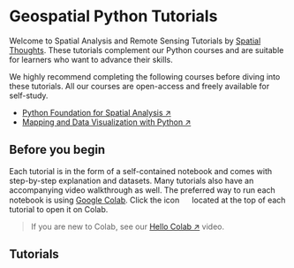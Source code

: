 # Geospatial Python Tutorials

Welcome to Spatial Analysis and Remote Sensing Tutorials by <a href='https://spatialthoughts.com/' target='_blank'>Spatial Thoughts</a>. These tutorials complement our Python courses and are suitable for learners who want to advance their skills. 

We highly recommend completing the following courses before diving into these tutorials. All our courses are open-access and freely available for self-study.


* <a href='https://spatialthoughts.com/courses/python-foundation-for-spatial-analysis/' target='_blank'>Python Foundation for Spatial Analysis ↗</a>
* <a href='https://spatialthoughts.com/courses/python-dataviz/' target='_blank'>Mapping and Data Visualization with Python ↗</a>

## Before you begin

Each tutorial is in the form of a self-contained notebook and comes with step-by-step explanation and datasets. Many tutorials also have an accompanying video walkthrough as well. The preferred way to run each notebook is using [Google Colab](https://colab.research.google.com/). Click the icon <img src='images/fa-rocket.svg' height=15></a> located at the top of each tutorial to open it on Colab.

> If you are new to Colab, see our <a href='https://www.youtube.com/watch?v=tF_a9ojB6nw&list=PLppGmFLhQ1HLzGl8auwYkdUMu_z0Hz7G6&index=2' target='_blank'>Hello Colab ↗</a> video.

## Tutorials

```{tableofcontents}
```
